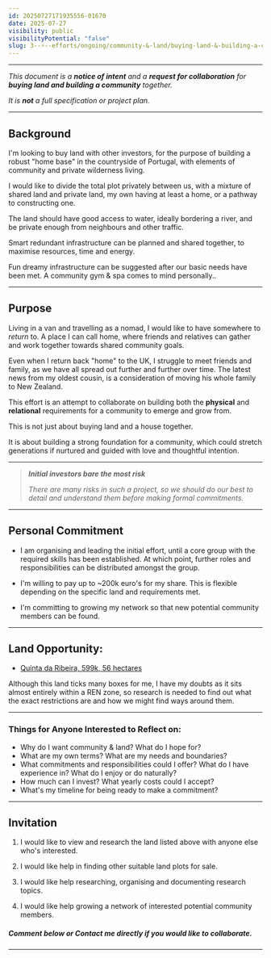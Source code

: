 ```yaml
---
id: 20250727171935556-01670
date: 2025-07-27
visibility: public
visibilityPotential: "false"
slug: 3--⚡--efforts/ongoing/community-&-land/buying-land-&-building-a-community-in-portugal
---
```

---

*This document is a **notice of intent** and a **request for collaboration** for **buying land and building a community** together.*

*It is **not** a full specification or project plan.*

---
## Background

I'm looking to buy land with other investors, for the purpose of building a robust "home base" in the countryside of Portugal, with elements of community and private wilderness living.

I would like to divide the total plot privately between us, with a mixture of shared land and private  land, my own having at least a home, or a pathway to constructing one.

The land should have good access to water, ideally bordering a river, and be private enough from neighbours and other traffic.

Smart redundant infrastructure can be planned and shared together, to maximise resources, time and energy.

Fun dreamy infrastructure can be suggested after our basic needs have been met. A community gym & spa comes to mind personally..

---

## Purpose

Living in a van and travelling as a nomad, I would like to have somewhere to *return* to. A place I can call home, where friends and relatives can gather and work together towards shared community goals.

Even when I return back "home" to the UK, I struggle to meet friends and family, as we have all spread out further and further over time. The latest news from my oldest cousin, is a consideration of moving his whole family to New Zealand.

This effort is an attempt to collaborate on building both the **physical** and **relational** requirements for a community to emerge and grow from.

This is not just about buying land and a house together.

It is about building a strong foundation for a community, which could stretch generations if nurtured and guided with love and thoughtful intention.

---

>***Initial investors bare the most risk***
> 
>*There are many risks in such a project, so we should do our best to detail and understand them before making formal commitments.*

---

## Personal Commitment

- I am organising and leading the initial effort, until a core group with the required skills has been established. At which point, further roles and responsibilities can be distributed amongst the group.

- I'm willing to pay up to ~200k euro's for my share. This is flexible depending on the specific land and requirements met.
  
- I'm committing to growing my network so that new potential community members can be found.

---

## Land Opportunity:

- [Quinta da Ribeira, 599k, 56 hectares](/3--⚡--Efforts/Ongoing/Community-&-Land/Quinta-da-Ribeira,-599k,-56-hectares)

Although this land ticks many boxes for me, I have my doubts as it sits almost entirely within a REN zone, so research is needed to find out what the exact restrictions are and how we might find ways around them.

---
### Things for Anyone Interested to Reflect on:

- Why do I want community & land? What do I hope for?
- What are my own terms? What are my needs and boundaries?
- What commitments and responsibilities could I offer? What do I have experience in? What do I enjoy or do naturally?
- How much can I invest? What yearly costs could I accept?
- What's my timeline for being ready to make a commitment?

---
## Invitation

1. I would like to view and research the land listed above with anyone else who's interested.

2. I would like help in finding other suitable land plots for sale.
   
3. I would like help researching, organising and documenting research topics.
   
4. I would like help growing a network of interested potential community members.

##### **Comment below** or **Contact me directly** if you would like to collaborate.

---